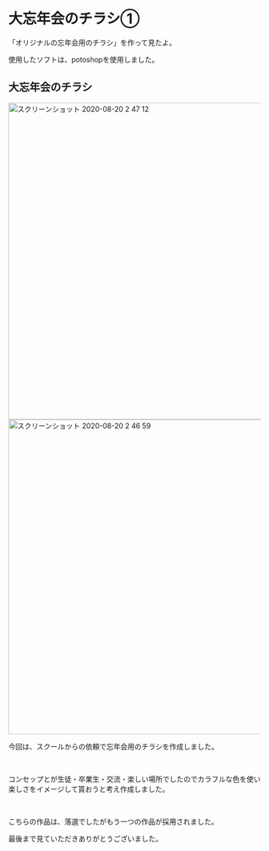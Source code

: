 <h1>大忘年会のチラシ①</h1>
<p>「オリジナルの忘年会用のチラシ」を作って見たよ。</p>
<p>使用したソフトは、potoshopを使用しました。</p>
<h2>大忘年会のチラシ</h2>
<img width="633" alt="スクリーンショット 2020-08-20 2 47 12" src="https://user-images.githubusercontent.com/69723183/90671923-5526de00-e290-11ea-8e60-6d0e21fa0b28.png">
<img width="629" alt="スクリーンショット 2020-08-20 2 46 59" src="https://user-images.githubusercontent.com/69723183/90672342-f3b33f00-e290-11ea-8fc6-24f152e626d3.png">
<p>今回は、スクールからの依頼で忘年会用のチラシを作成しました。</p><br>
<p>コンセップとが生徒・卒業生・交流・楽しい場所でしたのでカラフルな色を使い楽しさをイメージして貰おうと考え作成しました。</p><br>
<p>こちらの作品は、落選でしたがもう一つの作品が採用されました。</p>
 <p>最後まで見ていただきありがとうございました。</p>
